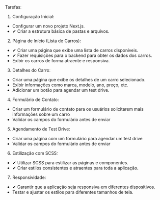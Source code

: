 Tarefas:

1. Configuração Inicial:

-  Configurar um novo projeto Next.js.
- ✔ Criar a estrutura básica de pastas e arquivos.

2. Página de Início (Lista de Carros):

- ✔ Criar uma página que exibe uma lista de carros disponíveis.
- ✔ Fazer requisições para o backend para obter os dados dos carros.
- Exibir os carros de forma atraente e responsiva.

3. Detalhes do Carro:

- Criar uma página que exibe os detalhes de um carro selecionado.
- Exibir informações como marca, modelo, ano, preço, etc.
- Adicionar um botão para agendar um test drive.

4. Formulário de Contato:

- Criar um formulário de contato para os usuários solicitarem mais informações sobre um carro
- Validar os campos do formulário antes de enviar

5. Agendamento de Test Drive:

- Criar uma página com um formulário para agendar um test drive
- Validar os campos do formulário antes de enviar

6. Estilização com SCSS:

- ✔ Utilizar SCSS para estilizar as páginas e componentes.
- ✔ Criar estilos consistentes e atraentes para toda a aplicação.

7. Responsividade:

- ✔ Garantir que a aplicação seja responsiva em diferentes dispositivos.
- Testar e ajustar os estilos para diferentes tamanhos de tela.
